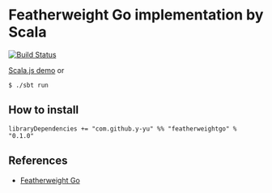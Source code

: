 Featherweight Go implementation by Scala
===========================================

[![Build Status](https://travis-ci.com/y-yu/featherweight_go.svg?branch=master)](https://travis-ci.com/y-yu/featherweight_go)

[Scala.js demo](https://y-yu.github.io/featherweight_go/) or

```console
$ ./sbt run
```

## How to install

```console
libraryDependencies += "com.github.y-yu" %% "featherweightgo" % "0.1.0"
```

## References

- [Featherweight Go](https://arxiv.org/abs/2005.11710)